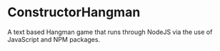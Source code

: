 # ConstructorHangman

A text based Hangman game that runs through NodeJS via the use of JavaScript and NPM packages.